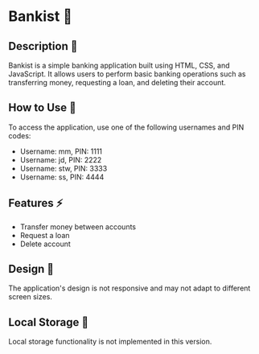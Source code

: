 # Bankist 🏦

## Description 📨
Bankist is a simple banking application built using HTML, CSS, and JavaScript. It allows users to perform basic banking operations such as transferring money, requesting a loan, and deleting their account.

## How to Use 🔑
To access the application, use one of the following usernames and PIN codes:
- Username: mm, PIN: 1111
- Username: jd, PIN: 2222
- Username: stw, PIN: 3333
- Username: ss, PIN: 4444

## Features ⚡️
- Transfer money between accounts
- Request a loan
- Delete account

## Design 📱
The application's design is not responsive and may not adapt to different screen sizes.

## Local Storage 🧳
Local storage functionality is not implemented in this version.
